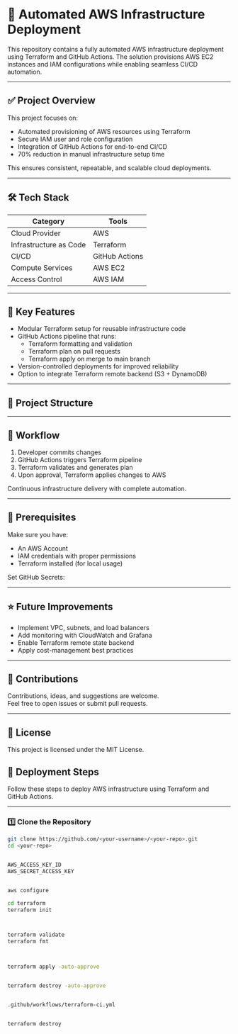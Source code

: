 # 🚀 Automated AWS Infrastructure Deployment

This repository contains a fully automated AWS infrastructure deployment using Terraform and GitHub Actions. The solution provisions AWS EC2 instances and IAM configurations while enabling seamless CI/CD automation.

---

## ✅ Project Overview

This project focuses on:
- Automated provisioning of AWS resources using Terraform
- Secure IAM user and role configuration
- Integration of GitHub Actions for end-to-end CI/CD
- 70% reduction in manual infrastructure setup time

This ensures consistent, repeatable, and scalable cloud deployments.

---

## 🛠️ Tech Stack

| Category | Tools |
|---------|------|
| Cloud Provider | AWS |
| Infrastructure as Code | Terraform |
| CI/CD | GitHub Actions |
| Compute Services | AWS EC2 |
| Access Control | AWS IAM |

---

## 📌 Key Features

- Modular Terraform setup for reusable infrastructure code
- GitHub Actions pipeline that runs:
  - Terraform formatting and validation
  - Terraform plan on pull requests
  - Terraform apply on merge to main branch
- Version-controlled deployments for improved reliability
- Option to integrate Terraform remote backend (S3 + DynamoDB)

---

## 📂 Project Structure







---

## 🚀 Workflow

1. Developer commits changes
2. GitHub Actions triggers Terraform pipeline
3. Terraform validates and generates plan
4. Upon approval, Terraform applies changes to AWS

Continuous infrastructure delivery with complete automation.

---

## 🔐 Prerequisites

Make sure you have:
- An AWS Account
- IAM credentials with proper permissions
- Terraform installed (for local usage)

Set GitHub Secrets:





---

## ⭐ Future Improvements

- Implement VPC, subnets, and load balancers
- Add monitoring with CloudWatch and Grafana
- Enable Terraform remote state backend
- Apply cost-management best practices

---

## 🤝 Contributions

Contributions, ideas, and suggestions are welcome.  
Feel free to open issues or submit pull requests.

---

## 📜 License

This project is licensed under the MIT License.






## 🧩 Deployment Steps

Follow these steps to deploy AWS infrastructure using Terraform and GitHub Actions.

---

### 1️⃣ Clone the Repository

```sh
git clone https://github.com/<your-username>/<your-repo>.git
cd <your-repo>


AWS_ACCESS_KEY_ID
AWS_SECRET_ACCESS_KEY


aws configure

cd terraform
terraform init



terraform validate
terraform fmt



terraform apply -auto-approve


terraform destroy -auto-approve


.github/workflows/terraform-ci.yml


terraform destroy





